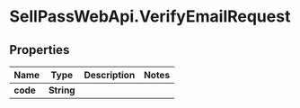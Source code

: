 # SellPassWebApi.VerifyEmailRequest

## Properties

Name | Type | Description | Notes
------------ | ------------- | ------------- | -------------
**code** | **String** |  | 


